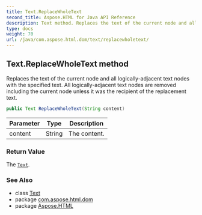 ```yaml
---
title: Text.ReplaceWholeText
second_title: Aspose.HTML for Java API Reference
description: Text method. Replaces the text of the current node and all logically-adjacent text nodes with the specified text. All logically-adjacent text nodes are removed including the current node unless it was the recipient of the replacement text
type: docs
weight: 70
url: /java/com.aspose.html.dom/text/replacewholetext/
---
```

## Text.ReplaceWholeText method

Replaces the text of the current node and all logically-adjacent text nodes with the specified text. All logically-adjacent text nodes are removed including the current node unless it was the recipient of the replacement text.

```java
public Text ReplaceWholeText(String content)
```

| Parameter | Type | Description |
| --- | --- | --- |
| content | String | The content. |

### Return Value

The [`Text`](../).

### See Also

* class [Text](../)
* package [com.aspose.html.dom](../../../com.aspose.html.dom/)
* package [Aspose.HTML](../../../)
